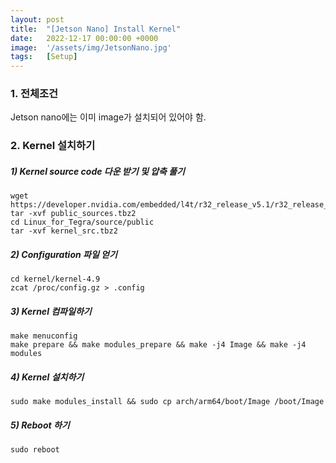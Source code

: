 ```yaml
---
layout: post
title:  "[Jetson Nano] Install Kernel"
date:   2022-12-17 00:00:00 +0000
image:  '/assets/img/JetsonNano.jpg'
tags:   [Setup]
---
```


### **1. 전체조건**

Jetson nano에는 이미 image가 설치되어 있어야 함. 


### **2. Kernel 설치하기**


##### 1) Kernel source code 다운 받기 및 압축 풀기

```shell 
wget https://developer.nvidia.com/embedded/l4t/r32_release_v5.1/r32_release_v5.1/sources/t210/public_sources.tbz2
tar -xvf public_sources.tbz2
cd Linux_for_Tegra/source/public
tar -xvf kernel_src.tbz2
```

##### 2) Configuration 파일 얻기

```shell
cd kernel/kernel-4.9
zcat /proc/config.gz > .config
```

##### 3) Kernel 컴파일하기

```shell
make menuconfig
make prepare && make modules_prepare && make -j4 Image && make -j4 modules
```

##### 4) Kernel 설치하기

```shell
sudo make modules_install && sudo cp arch/arm64/boot/Image /boot/Image
```

##### 5) Reboot 하기

```shell
sudo reboot
```
